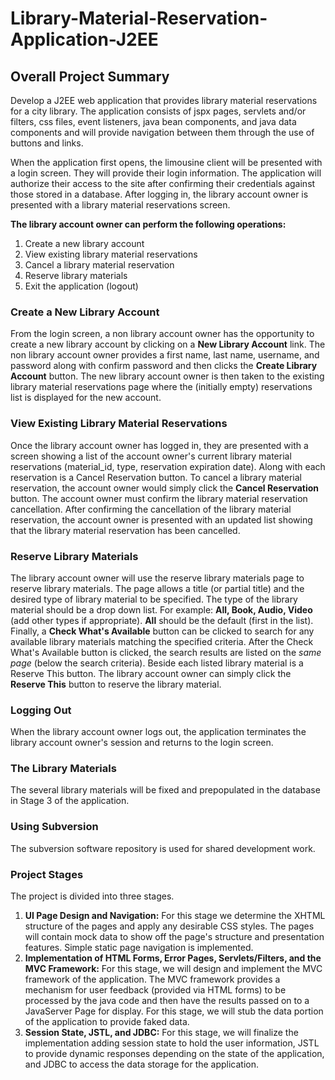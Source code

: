 # Library-Material-Reservation-Application-J2EE
## Overall Project Summary
Develop a J2EE web application that provides library material reservations for a city library. The
application consists of jspx pages, servlets and/or filters, css files, event listeners, java bean
components, and java data components and will provide navigation between them through the use of
buttons and links.

When the application first opens, the limousine client will be presented with a login screen. They will
provide their login information. The application will authorize their access to the site after confirming
their credentials against those stored in a database. After logging in, the library account owner is
presented with a library material reservations screen.

**The library account owner can perform the following operations:**
1. Create a new library account
2. View existing library material reservations
3. Cancel a library material reservation
4. Reserve library materials
5. Exit the application (logout)

### Create a New Library Account
From the login screen, a non library account owner has the opportunity to create a new library account by
clicking on a **New Library Account** link. The non library account owner provides a first name, last
name, username, and password along with confirm password and then clicks the **Create Library
Account** button. The new library account owner is then taken to the existing library material reservations
page where the (initially empty) reservations list is displayed for the new account.
### View Existing Library Material Reservations
Once the library account owner has logged in, they are presented with a screen showing a list of the
account owner's current library material reservations (material_id, type, reservation expiration date).
Along with each reservation is a Cancel Reservation button. To cancel a library material reservation, the
account owner would simply click the **Cancel Reservation** button. The account owner must confirm the
library material reservation cancellation. After confirming the cancellation of the library material
reservation, the account owner is presented with an updated list showing that the library material
reservation has been cancelled.
### Reserve Library Materials
The library account owner will use the reserve library materials page to reserve library materials. The
page allows a title (or partial title) and the desired type of library material to be specified. The type of the
library material should be a drop down list. For example: **All, Book, Audio, Video** (add other
types if appropriate). **All** should be the default (first in the list). Finally, a **Check What's
Available** button can be clicked to search for any available library materials matching the specified
criteria. After the Check What's Available button is clicked, the search results are listed on the _same
page_ (below the search criteria). Beside each listed library material is a Reserve This button. The library
account owner can simply click the **Reserve This** button to reserve the library material.
### Logging Out
When the library account owner logs out, the application terminates the library account owner's session
and returns to the login screen.
### The Library Materials
The several library materials will be fixed and prepopulated in the database in Stage 3 of the application.
### Using Subversion
The subversion software repository is used for shared development work.
### Project Stages
The project is divided into three stages.
1. **UI Page Design and Navigation:** For this stage we determine the XHTML structure of the
pages and apply any desirable CSS styles. The pages will contain mock data to show off the page's
structure and presentation features. Simple static page navigation is implemented.
2. **Implementation of HTML Forms, Error Pages, Servlets/Filters, and the MVC Framework:**
For this stage, we will design and implement the MVC framework of the application. The MVC framework provides a mechanism for user feedback (provided via HTML forms) to be processed by the java code and then have the results passed on to a JavaServer Page
for display. For this stage, we will stub the data portion of the application to provide faked data.
3. **Session State, JSTL, and JDBC:** For this stage, we will finalize the implementation adding
session state to hold the user information, JSTL to provide dynamic responses depending on the
state of the application, and JDBC to access the data storage for the application.
